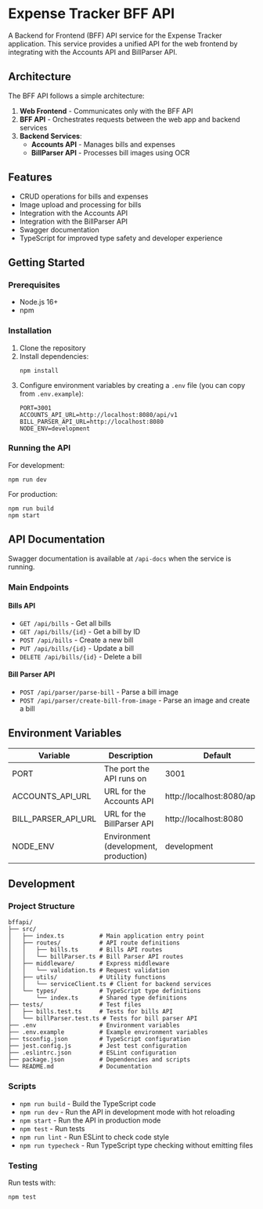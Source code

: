 # Expense Tracker BFF API

A Backend for Frontend (BFF) API service for the Expense Tracker application. This service provides a unified API for the web frontend by integrating with the Accounts API and BillParser API.

## Architecture

The BFF API follows a simple architecture:

1. **Web Frontend** - Communicates only with the BFF API
2. **BFF API** - Orchestrates requests between the web app and backend services
3. **Backend Services**:
   - **Accounts API** - Manages bills and expenses
   - **BillParser API** - Processes bill images using OCR

## Features

- CRUD operations for bills and expenses
- Image upload and processing for bills
- Integration with the Accounts API
- Integration with the BillParser API
- Swagger documentation
- TypeScript for improved type safety and developer experience

## Getting Started

### Prerequisites

- Node.js 16+
- npm

### Installation

1. Clone the repository
2. Install dependencies:
   ```
   npm install
   ```
3. Configure environment variables by creating a `.env` file (you can copy from `.env.example`):
   ```
   PORT=3001
   ACCOUNTS_API_URL=http://localhost:8080/api/v1
   BILL_PARSER_API_URL=http://localhost:8080
   NODE_ENV=development
   ```

### Running the API

For development:
```
npm run dev
```

For production:
```
npm run build
npm start
```

## API Documentation

Swagger documentation is available at `/api-docs` when the service is running.

### Main Endpoints

#### Bills API

- `GET /api/bills` - Get all bills
- `GET /api/bills/{id}` - Get a bill by ID
- `POST /api/bills` - Create a new bill
- `PUT /api/bills/{id}` - Update a bill
- `DELETE /api/bills/{id}` - Delete a bill

#### Bill Parser API

- `POST /api/parser/parse-bill` - Parse a bill image
- `POST /api/parser/create-bill-from-image` - Parse an image and create a bill

## Environment Variables

| Variable | Description | Default |
|----------|-------------|---------|
| PORT | The port the API runs on | 3001 |
| ACCOUNTS_API_URL | URL for the Accounts API | http://localhost:8080/api/v1 |
| BILL_PARSER_API_URL | URL for the BillParser API | http://localhost:8080 |
| NODE_ENV | Environment (development, production) | development |

## Development

### Project Structure

```
bffapi/
├── src/
│   ├── index.ts          # Main application entry point
│   ├── routes/           # API route definitions
│   │   ├── bills.ts      # Bills API routes
│   │   └── billParser.ts # Bill Parser API routes
│   ├── middleware/       # Express middleware
│   │   └── validation.ts # Request validation
│   ├── utils/            # Utility functions
│   │   └── serviceClient.ts # Client for backend services
│   └── types/            # TypeScript type definitions
│       └── index.ts      # Shared type definitions
├── tests/                # Test files
│   ├── bills.test.ts     # Tests for bills API
│   └── billParser.test.ts # Tests for bill parser API
├── .env                  # Environment variables
├── .env.example          # Example environment variables
├── tsconfig.json         # TypeScript configuration
├── jest.config.js        # Jest test configuration
├── .eslintrc.json        # ESLint configuration
├── package.json          # Dependencies and scripts
└── README.md             # Documentation
```

### Scripts

- `npm run build` - Build the TypeScript code
- `npm run dev` - Run the API in development mode with hot reloading
- `npm start` - Run the API in production mode
- `npm test` - Run tests
- `npm run lint` - Run ESLint to check code style
- `npm run typecheck` - Run TypeScript type checking without emitting files

### Testing

Run tests with:
```
npm test
```